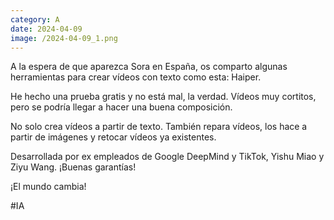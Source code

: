 ```yaml
--- 
category: A 
date: 2024-04-09 
image: /2024-04-09_1.png 
--- 
```


A la espera de que aparezca Sora en España, os comparto algunas herramientas para crear vídeos con texto como esta: Haiper. 

He hecho una prueba gratis y no está mal, la verdad. Vídeos muy cortitos, pero se podría llegar a hacer una buena composición. 

No solo crea vídeos a partir de texto. También repara vídeos, los hace a partir de imágenes y retocar vídeos ya existentes. 

Desarrollada por ex empleados de Google DeepMind y TikTok, Yishu Miao y Ziyu Wang. ¡Buenas garantías!

¡El mundo cambia!

#IA